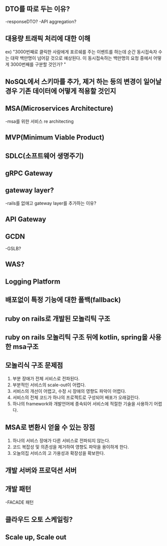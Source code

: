 ## DTO를 따로 두는 이유?
-responseDTO?
-API aggregation?

## 대용량 트래픽 처리에 대한 이해 
ex) "3000번째로 클릭한 사람에게 포르쉐를 주는 이벤트를 하는데 순간 동시접속자 수는 대략 백만명이 넘어갈 것으로 예상된다. 이 동시접속하는 백만명의 요청 중에서 어떻게 3000번째를 구분할 것인가? "

## NoSQL에서 스키마를 추가, 제거 하는 등의 변경이 일어날 경우 기존 데이터에 어떻게 적용할 것인지

## MSA(Microservices Architecture)
-msa를 위한 서비스 re architecting

## MVP(Minimum Viable Product)

## SDLC(소프트웨어 생명주기)

## gRPC Gateway

## gateway layer?
-rails를 없애고 gateway layer를 추가하는 이유?

## API Gateway

## GCDN
-GSLB?

## WAS?

## Logging Platform

## 배포없이 특정 기능에 대한 폴백(fallback)

## ruby on rails로 개발된 모놀리틱 구조

## ruby on rails 모놀리틱 구조 뒤에 kotlin, spring을 사용한 msa구조

## 모놀리식 구조 문제점
1) 부분 장애가 전체 서비스로 전파된다.
2) 부분적인 서비스의 scale-out이 어렵다.
3) 서비스의 개선이 어렵고, 수정 시 장애의 영향도 파악이 어렵다. 
4) 서비스의 전체 코드가 하나의 프로젝트로 구성되어 배포가 오래걸린다.
5) 하나의 framework와 개발언어에 종속되어 서비스에 적절한 기술을 사용하기 어렵다. 

## MSA로 변환시 얻을 수 있는 장점
1) 하나의 서비스 장애가 다른 서비스로 전파되지 않는다.
2) 코드 복잡성 및 의존성을 제거하여 영향도 파악을 용이하게 한다.
3) 오늘의집 서비스의 고 가용성과 확장성을 확보한다.

## 개발 서버와 프로덕션 서버

## 개발 패턴
-FACADE 패턴

## 클라우드 오토 스케일링?

## Scale up, Scale out
